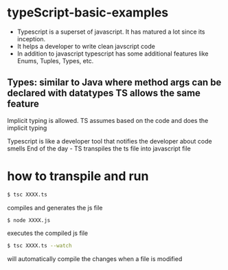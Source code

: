 # typeScript-basic-examples
- Typescript is a superset of javascript. It has matured a lot since its inception. 
- It helps a developer to write clean javscript code
- In addition to javascript typescript has some additional features like Enums, Tuples, Types, etc.

## Types: similar to Java where method args can be declared with datatypes TS allows the same feature
Implicit typing is allowed. TS assumes based on the code and does the implicit typing

Typescript is like a developer tool that notifies the developer about code smells
End of the day - TS transpiles the ts file into javascript file

# how to transpile and run
```sh 
$ tsc XXXX.ts
```  
compiles and generates the js file
```sh
$ node XXXX.js 
``` 
executes the compiled js file

```sh 
$ tsc XXXX.ts --watch 
```
will automatically compile the changes when a file is modified
